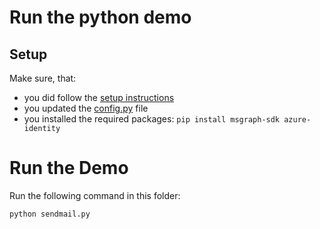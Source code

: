 # Run the python demo

## Setup
Make sure, that:
 * you did follow the [setup instructions](../README.md)
 * you updated the [config.py](config.py) file
 * you installed the required packages: ``pip install msgraph-sdk azure-identity``

# Run the Demo
Run the following command in this folder:
```bash
python sendmail.py
```